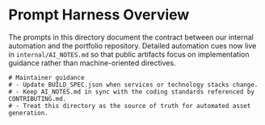 # Prompt Harness Overview

The prompts in this directory document the contract between our internal automation and the portfolio repository. Detailed
automation cues now live in `internal/AI_NOTES.md` so that public artifacts focus on implementation guidance rather than
machine-oriented directives.

```text
# Maintainer guidance
# - Update BUILD_SPEC.json when services or technology stacks change.
# - Keep AI_NOTES.md in sync with the coding standards referenced by CONTRIBUTING.md.
# - Treat this directory as the source of truth for automated asset generation.
```
